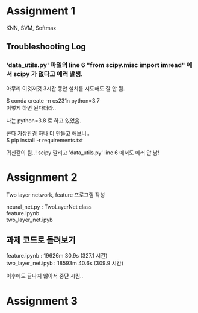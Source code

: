 # Assignment 1
  
KNN, SVM, Softmax  

## Troubleshooting Log

### 'data_utils.py' 파일의 line 6 "from scipy.misc import imread" 에서 scipy 가 없다고 에러 발생.

아무리 이것저것 3시간 동안 설치를 시도해도 잘 안 됨.  

$ conda create -n cs231n python=3.7  
이렇게 하면 된다더라..  


나는 python=3.8 로 하고 있었음.  

콘다 가상환경 하나 더 만들고 해보니..  
$ pip install -r requirements.txt  

귀신같이 됨..! scipy 깔리고 'data_utils.py' line 6 에서도 에러 안 남!  


# Assignment 2

Two layer network, feature 프로그램 작성  

neural_net.py : TwoLayerNet class  
feature.ipynb  
two_layer_net.ipyb  

## 과제 코드로 돌려보기

feature.ipynb : 19626m 30.9s (327.1 시간)  
two_layer_net.ipyb : 18593m 40.6s (309.9 시간)  

이후에도 끝나지 않아서 중단 시킴..


# Assignment 3